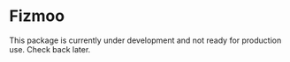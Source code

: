 # Fizmoo

This package is currently under development and not ready for production use. Check back later.
